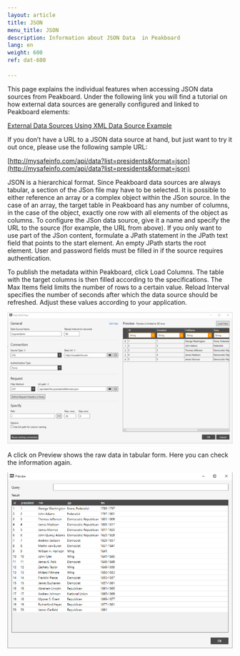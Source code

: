 ```yaml
---
layout: article
title: JSON
menu_title: JSON
description: Information about JSON Data  in Peakboard
lang: en
weight: 600
ref: dat-600

---
```

This page explains the individual features when accessing JSON data sources from Peakboard. Under the following link you will find a tutorial on how external data sources are generally configured and linked to Peakboard elements:

[External Data Sources Using XML Data Source Example](/tutorials/03-en-xml-data.html)

If you don’t have a URL to a JSON data source at hand, but just want to try it out once, please use the following sample URL:

[http://mysafeinfo.com/api/data?list=presidents&format=json](http://mysafeinfo.com/api/data?list=presidents&format=json)

JSON is a hierarchical format. Since Peakboard data sources are always tabular, a section of the JSon file may have to be selected. It is possible to either reference an array or a complex object within the JSon source. In the case of an array, the target table in Peakboard has any number of columns, in the case of the object, exactly one row with all elements of the object as columns. To configure the JSon data source, give it a name and specify the URL to the source (for example, the URL from above). If you only want to use part of the JSon content, formulate a JPath statement in the JPath text field that points to the start element. An empty JPath starts the root element. User and password fields must be filled in if the source requires authentication.

To publish the metadata within Peakboard, click Load Columns. The table with the target columns is then filled according to the specifications. The Max Items field limits the number of rows to a certain value. Reload Interval specifies the number of seconds after which the data source should be refreshed. Adjust these values according to your application.

![JSON Add Data Dialojso](/assets/images/data-sources/json/json-add-data-dialog.png)

A click on Preview shows the raw data in tabular form. Here you can check the information again.

![JSON Preview Data](/assets/images/data-sources/json/json-preview-data.png)
